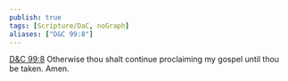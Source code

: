```yaml
---
publish: true
tags: [Scripture/DaC, noGraph]
aliases: ["D&C 99:8"]
---
```

[D&C 99:8](https://churchofjesuschrist.org/study/scriptures/dc-testament/dc/99?lang=eng&id=p8#p8) Otherwise thou shalt continue proclaiming my gospel until thou be taken. Amen.





